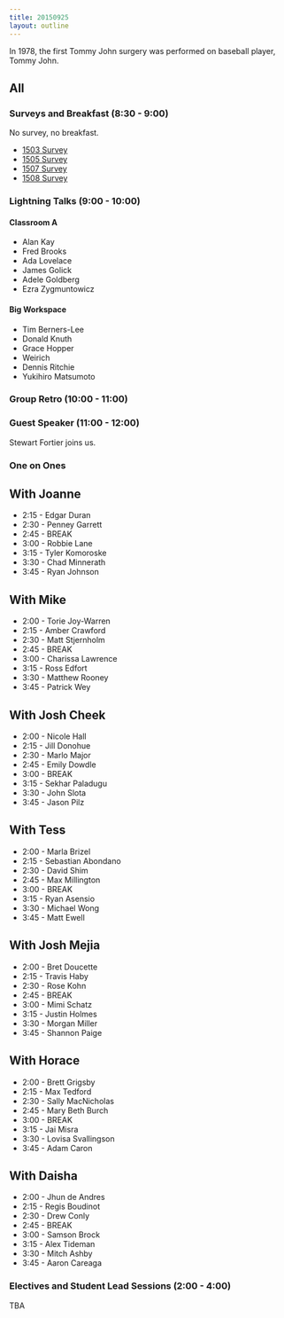 ```yaml
---
title: 20150925
layout: outline
---
```


In 1978, the first Tommy John surgery was performed on baseball player, Tommy John. 

## All

### Surveys and Breakfast (8:30 - 9:00)

No survey, no breakfast.

* [1503 Survey](http://goo.gl/forms/vyiYjrsltb)
* [1505 Survey](http://goo.gl/forms/0b8EAo2RpI)
* [1507 Survey](http://goo.gl/forms/IwsVBlzGKJ)
* [1508 Survey](http://goo.gl/forms/Qcnnkrry4v)

### Lightning Talks (9:00 - 10:00)

#### Classroom A

* Alan Kay
* Fred Brooks
* Ada Lovelace
* James Golick
* Adele Goldberg
* Ezra Zygmuntowicz

#### Big Workspace

* Tim Berners-Lee
* Donald Knuth
* Grace Hopper
* Weirich
* Dennis Ritchie
* Yukihiro Matsumoto

### Group Retro (10:00 - 11:00)

### Guest Speaker (11:00 - 12:00)

Stewart Fortier joins us.

### One on Ones

## With Joanne

* 2:15 - Edgar Duran
* 2:30 - Penney Garrett
* 2:45 - BREAK
* 3:00 - Robbie Lane
* 3:15 - Tyler Komoroske
* 3:30 - Chad Minnerath
* 3:45 - Ryan Johnson

## With Mike

* 2:00 - Torie Joy-Warren
* 2:15 - Amber Crawford
* 2:30 - Matt Stjernholm
* 2:45 - BREAK
* 3:00 - Charissa Lawrence
* 3:15 - Ross Edfort
* 3:30 - Matthew Rooney
* 3:45 - Patrick Wey

## With Josh Cheek

* 2:00 - Nicole Hall
* 2:15 - Jill Donohue
* 2:30 - Marlo Major
* 2:45 - Emily Dowdle
* 3:00 - BREAK
* 3:15 - Sekhar Paladugu
* 3:30 - John Slota
* 3:45 - Jason Pilz

## With Tess

* 2:00 - Marla Brizel
* 2:15 - Sebastian Abondano
* 2:30 - David Shim
* 2:45 - Max Millington
* 3:00 - BREAK
* 3:15 - Ryan Asensio
* 3:30 - Michael Wong
* 3:45 - Matt Ewell

## With Josh Mejia

* 2:00 - Bret Doucette
* 2:15 - Travis Haby
* 2:30 - Rose Kohn
* 2:45 - BREAK
* 3:00 - Mimi Schatz
* 3:15 - Justin Holmes
* 3:30 - Morgan Miller
* 3:45 - Shannon Paige

## With Horace

* 2:00 - Brett Grigsby
* 2:15 - Max Tedford
* 2:30 - Sally MacNicholas
* 2:45 - Mary Beth Burch
* 3:00 - BREAK
* 3:15 - Jai Misra 
* 3:30 - Lovisa Svallingson
* 3:45 - Adam Caron

## With Daisha

* 2:00 - Jhun de Andres
* 2:15 - Regis Boudinot
* 2:30 - Drew Conly
* 2:45 - BREAK
* 3:00 - Samson Brock
* 3:15 - Alex Tideman
* 3:30 - Mitch Ashby
* 3:45 - Aaron Careaga

### Electives and Student Lead Sessions (2:00 - 4:00)

TBA

